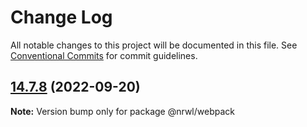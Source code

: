 # Change Log

All notable changes to this project will be documented in this file.
See [Conventional Commits](https://conventionalcommits.org) for commit guidelines.

## [14.7.8](https://github.com/nrwl/nx/compare/14.7.7...14.7.8) (2022-09-20)

**Note:** Version bump only for package @nrwl/webpack
